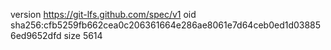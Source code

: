 version https://git-lfs.github.com/spec/v1
oid sha256:cfb5259fb662cea0c206361664e286ae8061e7d64ceb0ed1d038856ed9652dfd
size 5614
